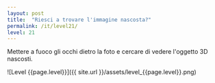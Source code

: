```yaml
---
layout: post
title:  "Riesci a trovare l'immagine nascosta?"
permalink: /it/level21/
level: 21
---
```

Mettere a fuoco gli occhi dietro la foto e cercare di vedere l'oggetto 3D nascosti.

![Level {{page.level}}]({{ site.url }}/assets/level_{{page.level}}.png)